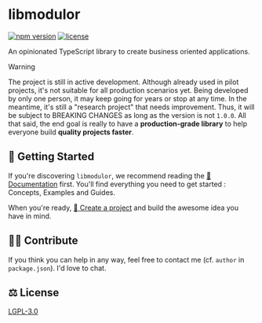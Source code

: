 # libmodulor

[![npm version](https://img.shields.io/npm/v/libmodulor.svg?style=for-the-badge&color=blue)](https://www.npmjs.com/package/libmodulor)
[![license](https://img.shields.io/badge/license-LGPL-green.svg?style=for-the-badge)](https://github.com/c100k/libmodulor/blob/master/LICENSE)

An opinionated TypeScript library to create business oriented applications.

> [!WARNING]
> The project is still in active development. Although already used in pilot projects, it's not suitable for all production scenarios yet.
> Being developed by only one person, it may keep going for years or stop at any time.
> In the meantime, it's still a "research project" that needs improvement. Thus, it will be subject to BREAKING CHANGES as long as the version is not `1.0.0`.
> All that said, the end goal is really to have a **production-grade library** to help everyone build **quality projects faster**.

## 🚀 Getting Started

If you're discovering `libmodulor`, we recommend reading the [📖 Documentation](https://libmodulor.c100k.eu/docs) first. You'll find everything you need to get started : Concepts, Examples and Guides.

When you're ready, [🚀 Create a project](https://libmodulor.c100k.eu/docs/guides/create-project) and build the awesome idea you have in mind.

## 👨‍💻 Contribute

If you think you can help in any way, feel free to contact me (cf. `author` in `package.json`). I'd love to chat.

## ⚖️ License

[LGPL-3.0](./LICENSE)
